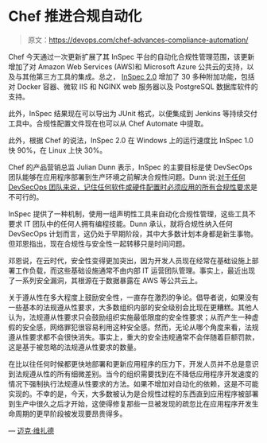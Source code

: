 # Chef 推进合规自动化

> 原文：<https://devops.com/chef-advances-compliance-automation/>

Chef 今天通过一次更新扩展了其 InSpec 平台的自动化合规性管理范围，该更新增加了对 Amazon Web Services (AWS)和 Microsoft Azure 公共云的支持，以及与其他第三方工具的集成。总之， [InSpec 2.0](https://www.businesswire.com/news/home/20180220005216/en/Chef-InSpec-2.0-Delivers-Compliance-Velocity-Accelerate) 增加了 30 多种附加功能，包括对 Docker 容器、微软 IIS 和 NGINX web 服务器以及 PostgreSQL 数据库软件的支持。

此外，InSpec 结果现在可以导出为 JUnit 格式，以便集成到 Jenkins 等持续交付工具中。合规性配置文件现在也可以从 Chef Automate 中提取。

此外，根据 Chef 的说法，InSpec 2.0 在 Windows 上的运行速度比 InSpec 1.0 快 90%，在 Linux 上快 30%。

Chef 的产品营销总监 Julian Dunn 表示，InSpec 的主要目标是使 DevSecOps 团队能够在应用程序部署到生产环境之前解决合规性问题。Dunn 说:[对于任何 DevSecOps 团队来说，记住任何软件或硬件配置时必须应用的所有合规性要求](https://devops.com/survey-not-much-compliance-progress-in-devops-world/)是不可行的。

InSpec 提供了一种机制，使用一组声明性工具来自动化合规性管理，这些工具不要求 IT 团队中的任何人拥有编程技能。Dunn 承认，就将合规性纳入任何 DevSecOps 计划而言，这仍处于早期阶段，其中大多数计划本身都是新生事物。但邓恩指出，现在合规性与安全性一起转移只是时间问题。

邓恩说，在云时代，安全性变得更加突出，因为开发人员现在经常在基础设施上部署工作负载，而这些基础设施通常不由内部 IT 运营团队管理。事实上，最近出现了一系列安全漏洞，其根源在于数据暴露在 AWS 等公共云上。

关于遵从性在多大程度上鼓励安全性，一直存在激烈的争论。倡导者说，如果没有一些基本的法规遵从性要求，大多数组织内部的安全级别会比现在更糟糕。其他人认为，法规遵从性要求只会鼓励组织实施最低限度的安全性要求；从而产生一种虚假的安全感，网络罪犯很容易利用这种安全感。然而，无论从哪个角度来看，法规遵从性要求都不会很快消失。事实上，重大的安全违规通常不会伴随着巨额罚款，这是基于被忽略的法规遵从性要求的数量。

在比以往任何时候都更快地部署和更新应用程序的压力下，开发人员并不总是意识到法规遵从性的所有细微差别。当今的组织需要找到在不降低应用程序开发速度的情况下强制执行法规遵从性要求的方法。如果不增加对自动化的依赖，这是不可能实现的。不幸的是，今天，大多数被认为是合规性过程的东西直到应用程序被部署到生产中很久之后才开始，这使得修复那些一旦被发现的疏忽比在应用程序开发生命周期的更早阶段被发现要昂贵得多。

— [迈克·维扎德](https://devops.com/author/mike-vizard/)
